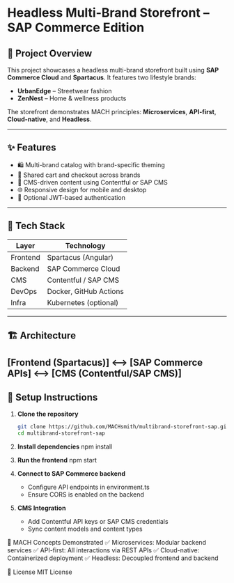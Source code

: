 # Headless Multi-Brand Storefront – SAP Commerce Edition

## 🧾 Project Overview
This project showcases a headless multi-brand storefront built using **SAP Commerce Cloud** and **Spartacus**. It features two lifestyle brands:
- **UrbanEdge** – Streetwear fashion
- **ZenNest** – Home & wellness products

The storefront demonstrates MACH principles: **Microservices**, **API-first**, **Cloud-native**, and **Headless**.

---

## ✨ Features
- 🛍️ Multi-brand catalog with brand-specific theming
- 🛒 Shared cart and checkout across brands
- 🧠 CMS-driven content using Contentful or SAP CMS
- 🌐 Responsive design for mobile and desktop
- 🔐 Optional JWT-based authentication

---

## 🧰 Tech Stack

| Layer       | Technology              |
|-------------|--------------------------|
| Frontend    | Spartacus (Angular)      |
| Backend     | SAP Commerce Cloud       |
| CMS         | Contentful / SAP CMS     |
| DevOps      | Docker, GitHub Actions   |
| Infra       | Kubernetes (optional)    |

---

## 🏗️ Architecture
[Frontend (Spartacus)] <--> [SAP Commerce APIs] <--> [CMS (Contentful/SAP CMS)]
---

## 🚀 Setup Instructions

1. **Clone the repository**
   ```bash
   git clone https://github.com/MACHsmith/multibrand-storefront-sap.git
   cd multibrand-storefront-sap
   
2. **Install dependencies**
   npm install

3. **Run the frontend**
   npm start

4. **Connect to SAP Commerce backend**
   - Configure API endpoints in environment.ts
   - Ensure CORS is enabled on the backend
     
6. **CMS Integration**
   - Add Contentful API keys or SAP CMS credentials
   - Sync content models and content types

🧠 MACH Concepts Demonstrated
✅ Microservices: Modular backend services
✅ API-first: All interactions via REST APIs
✅ Cloud-native: Containerized deployment
✅ Headless: Decoupled frontend and backend

📄 License
MIT License
   
